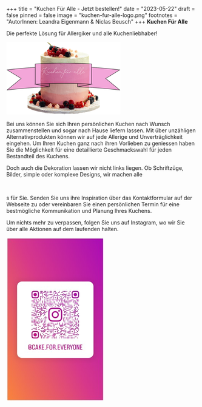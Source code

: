 +++
title = "Kuchen Für Alle - Jetzt bestellen!"
date = "2023-05-22"
draft = false
pinned = false
image = "kuchen-fur-alle-logo.png"
footnotes = "A﻿utorInnen: Leandra Eigenmann & Niclas Beusch"
+++
**K﻿uchen Für Alle**

D﻿ie perfekte Lösung für Allergiker und alle Kuchenliebhaber!

![](kuchen-fur-alle-logo.png)

B﻿ei uns können Sie sich Ihren persönlichen Kuchen nach Wunsch zusammenstellen und sogar nach Hause liefern lassen. Mit über unzähligen Alternativprodukten können wir auf jede Allerige und Unverträglichkeit eingehen. Um Ihren Kuchen ganz nach ihren Vorlieben zu geniessen haben Sie die Möglichkeit für eine detaillierte Geschmackswahl für jeden Bestandteil des Kuchens.

D﻿och auch die Dekoration lassen wir nicht links liegen. Ob Schriftzüge, Bilder, simple oder komplexe Designs, wir machen alle

![]()

s für Sie. Senden Sie uns ihre Inspiration über das Kontaktformular auf der Webseite zu oder vereinbaren Sie einen persönlichen Termin für eine bestmögliche Kommunikation und Planung Ihres Kuchens.

U﻿m nichts mehr zu verpassen, folgen Sie uns auf Instagram, wo wir Sie über alle Aktionen auf dem laufenden halten.

![](code-insta.jpg)